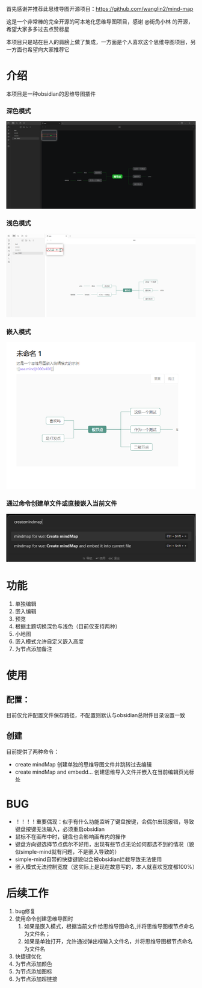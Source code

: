 首先感谢并推荐此思维导图开源项目：https://github.com/wanglin2/mind-map

这是一个非常棒的完全开源的可本地化思维导图项目，感谢 @街角小林 的开源，希望大家多多过去点赞标星

本项目只是站在巨人的肩膀上做了集成，一方面是个人喜欢这个思维导图项目，另一方面也希望向大家推荐它
# 介绍
本项目是一种obsidian的思维导图插件
### 深色模式
![img.png](readme/img.png)
### 浅色模式
![img.png](readme/img-2.png)
### 嵌入模式
![img.png](readme/img3.png)
### 通过命令创建单文件或直接嵌入当前文件
![img.png](readme/img_1.png)

# 功能
1. 单独编辑
2. 嵌入编辑
3. 预览
4. 根据主题切换深色与浅色（目前仅支持两种）
5. 小地图
6. 嵌入模式允许自定义嵌入高度
7. 为节点添加备注

# 使用
## 配置：
目前仅允许配置文件保存路径，不配置则默认与obsidian总附件目录设置一致
## 创建
目前提供了两种命令：
- create mindMap   创建单独的思维导图文件并跳转过去编辑
- create mindMap and embedd...  创建思维导入文件并嵌入在当前编辑页光标处


# BUG
- ！！！！重要偶现：似乎有什么功能监听了键盘按键，会偶尔出现报错，导致键盘按键无法输入，必须重启obsidian
- 鼠标不在画布中时，键盘也会影响画布内的操作
- 键盘方向键选择节点偶尔不好用，出现有些节点无论如何都选不到的情况（貌似simple-mind就有问题，不是嵌入导致的）
- simple-mind自带的快捷键貌似会被obsidian拦截导致无法使用
- 嵌入模式无法控制宽度（这实际上是现在故意写的，本人就喜欢宽度都100%）

# 后续工作
1. bug修复
2. 使用命令创建思维导图时
   1. 如果是嵌入模式，根据当前文件给思维导图命名,并将思维导图根节点命名为文件名；
   2. 如果是单独打开，允许通过弹出框输入文件名，并将思维导图根节点命名为文件名
3. 快捷键优化
4. 为节点添加颜色
5. 为节点添加图标
6. 为节点添加超链接






